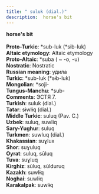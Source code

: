 ```yaml
---
title: " suluk (dial.)"
description:  horse's bit
---
```

<strong> horse's bit</strong><br><br>
<strong>Proto-Turkic</strong>:  *sub-luk (*sɨb-luk)<br>
<strong>Altaic etymology</strong>:  Altaic etymology<br>
<strong> Proto-Altaic</strong>:  *suba ( ~ -o, -u)<br>
<strong>Nostratic</strong>:  Nostratic<br>
<strong>Russian meaning</strong>:  удила<br>
<strong>Turkic</strong>:  *sub-luk (*sɨb-luk)<br>
<strong>Mongolian</strong>:  *soji-<br>
<strong>Tungus-Manchu</strong>:  *sub-<br>
<strong>Comments</strong>:  ЭСТЯ 7.<br>
<strong>Turkish</strong>:  suluk (dial.)<br>
<strong>Tatar</strong>:  sɨwlɨq (dial.)<br>
<strong>Middle Turkic</strong>:  suluq (Pav. C.)<br>
<strong>Uzbek</strong>:  suluq, suwliq<br>
<strong>Sary-Yughur</strong>:  suluq<br>
<strong>Turkmen</strong>:  suwluq (dial.)<br>
<strong>Khakassian</strong>:  suɣlux<br>
<strong>Shor</strong>:  suɣuluq<br>
<strong>Oyrat</strong>:  suluq, sūluq<br>
<strong>Tuva</strong>:  suɣluq<br>
<strong>Kirghiz</strong>:  sūluq, sūlduruq<br>
<strong>Kazakh</strong>:  suwlɨq<br>
<strong>Noghai</strong>:  suwlɨq<br>
<strong>Karakalpak</strong>:  suwlɨq<br>


